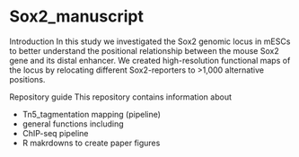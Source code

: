 # Sox2_manuscript

Introduction
In this study we investigated the Sox2 genomic locus in mESCs to better understand the positional relationship between the mouse Sox2 gene and its distal enhancer. We created high-resolution functional maps of the locus by relocating different Sox2-reporters to >1,000 alternative positions. 

Repository guide
This repository contains information about 
- Tn5_tagmentation mapping (pipeline)
- general functions including
- ChIP-seq pipeline
- R makrdowns to create paper figures
